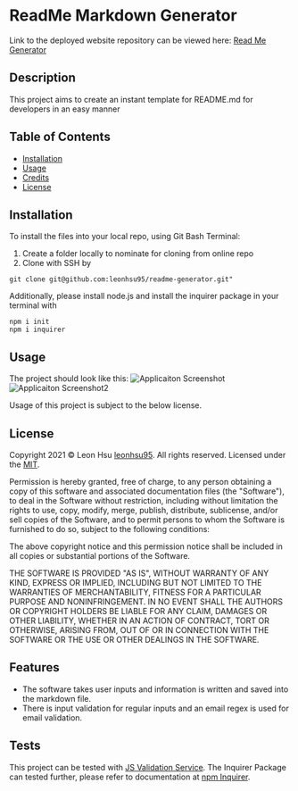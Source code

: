 # ReadMe Markdown Generator

Link to the deployed website repository can be viewed here: [Read Me Generator](https://github.com/leonhsu95/readme-generator)

## Description

This project aims to create an instant template for README.md for developers in an easy manner

## Table of Contents
- [Installation](#installation)
- [Usage](#usage)
- [Credits](#credits)
- [License](#license)


## Installation

To install the files into your local repo, using Git Bash Terminal:

1) Create a folder locally to nominate for cloning from online repo
2) Clone with SSH by

```GitBash Commands
git clone git@github.com:leonhsu95/readme-generator.git"
 ```

Additionally, please install node.js and install the inquirer package in your terminal with

```Terminal Commands
npm i init
npm i inquirer
 ```

## Usage

The project should look like this:
![Applicaiton Screenshot](/screenshots/sceenshot.png)
![Applicaiton Screenshot2](/screenshots/sceenshot2.png)

Usage of this project is subject to the below license.

## License

Copyright 2021 © Leon Hsu [leonhsu95](https://github.com/leonhsu95). All rights reserved.
Licensed under the [MIT](https://opensource.org/licenses/MIT).

Permission is hereby granted, free of charge, to any person obtaining a copy
of this software and associated documentation files (the "Software"), to deal
in the Software without restriction, including without limitation the rights
to use, copy, modify, merge, publish, distribute, sublicense, and/or sell
copies of the Software, and to permit persons to whom the Software is
furnished to do so, subject to the following conditions:

The above copyright notice and this permission notice shall be included in all
copies or substantial portions of the Software.

THE SOFTWARE IS PROVIDED "AS IS", WITHOUT WARRANTY OF ANY KIND, EXPRESS OR
IMPLIED, INCLUDING BUT NOT LIMITED TO THE WARRANTIES OF MERCHANTABILITY,
FITNESS FOR A PARTICULAR PURPOSE AND NONINFRINGEMENT. IN NO EVENT SHALL THE
AUTHORS OR COPYRIGHT HOLDERS BE LIABLE FOR ANY CLAIM, DAMAGES OR OTHER
LIABILITY, WHETHER IN AN ACTION OF CONTRACT, TORT OR OTHERWISE, ARISING FROM,
OUT OF OR IN CONNECTION WITH THE SOFTWARE OR THE USE OR OTHER DEALINGS IN THE
SOFTWARE.

## Features

- The software takes user inputs and information is written and saved into the markdown file.
- There is input validation for regular inputs and an email regex is used for email validation.

## Tests

This project can be tested with [JS Validation Service](https://jshint.com/).
The Inquirer Package can tested further, please refer to documentation at [npm Inquirer](https://www.npmjs.com/package/inquirer).




